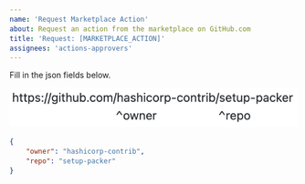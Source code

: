 ```yaml
---
name: 'Request Marketplace Action'
about: Request an action from the marketplace on GitHub.com
title: 'Request: [MARKETPLACE_ACTION]'
assignees: 'actions-approvers'
---
```

Fill in the json fields below.

![json fields](json-fields.png)

```json request
{
    "owner": "hashicorp-contrib",
    "repo": "setup-packer"
}
```


